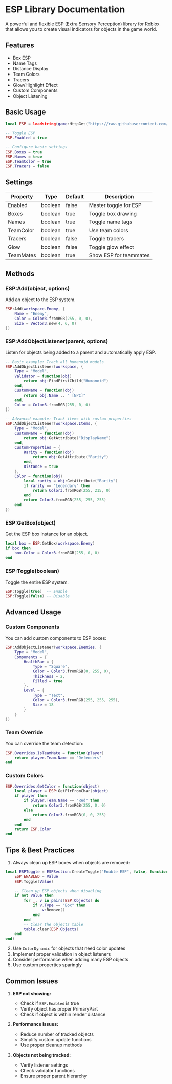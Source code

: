 # ESP Library Documentation

A powerful and flexible ESP (Extra Sensory Perception) library for Roblox that allows you to create visual indicators for objects in the game world.

## Features

- Box ESP
- Name Tags
- Distance Display
- Team Colors
- Tracers
- Glow/Highlight Effect
- Custom Components
- Object Listening

## Basic Usage

```lua
local ESP = loadstring(game:HttpGet("https://raw.githubusercontent.com/scar17off/scarhack/refs/heads/main/libraries/ESP.md"))()

-- Toggle ESP
ESP.Enabled = true

-- Configure basic settings
ESP.Boxes = true
ESP.Names = true
ESP.TeamColor = true
ESP.Tracers = false
```

## Settings

| Property | Type | Default | Description |
|----------|------|---------|-------------|
| Enabled | boolean | false | Master toggle for ESP |
| Boxes | boolean | true | Toggle box drawing |
| Names | boolean | true | Toggle name tags |
| TeamColor | boolean | true | Use team colors |
| Tracers | boolean | false | Toggle tracers |
| Glow | boolean | false | Toggle glow effect |
| TeamMates | boolean | true | Show ESP for teammates |

## Methods

### ESP:Add(object, options)

Add an object to the ESP system.

```lua
ESP:Add(workspace.Enemy, {
    Name = "Enemy",
    Color = Color3.fromRGB(255, 0, 0),
    Size = Vector3.new(4, 6, 0)
})
```

### ESP:AddObjectListener(parent, options)

Listen for objects being added to a parent and automatically apply ESP.

```lua
-- Basic example: Track all humanoid models
ESP:AddObjectListener(workspace, {
    Type = "Model",
    Validator = function(obj)
        return obj:FindFirstChild("Humanoid")
    end,
    CustomName = function(obj)
        return obj.Name .. " [NPC]"
    end,
    Color = Color3.fromRGB(255, 0, 0)
})

-- Advanced example: Track items with custom properties
ESP:AddObjectListener(workspace.Items, {
    Type = "Model",
    CustomName = function(obj) 
        return obj:GetAttribute("DisplayName") 
    end,
    CustomProperties = {
        Rarity = function(obj)
            return obj:GetAttribute("Rarity")
        end,
        Distance = true
    },
    Color = function(obj)
        local rarity = obj:GetAttribute("Rarity")
        if rarity == "Legendary" then
            return Color3.fromRGB(255, 215, 0)
        end
        return Color3.fromRGB(255, 255, 255)
    end
})
```

### ESP:GetBox(object)

Get the ESP box instance for an object.

```lua
local box = ESP:GetBox(workspace.Enemy)
if box then
    box.Color = Color3.fromRGB(255, 0, 0)
end
```

### ESP:Toggle(boolean)

Toggle the entire ESP system.

```lua
ESP:Toggle(true)  -- Enable
ESP:Toggle(false) -- Disable
```

## Advanced Usage

### Custom Components

You can add custom components to ESP boxes:

```lua
ESP:AddObjectListener(workspace.Enemies, {
    Type = "Model",
    Components = {
        HealthBar = {
            Type = "Square",
            Color = Color3.fromRGB(0, 255, 0),
            Thickness = 2,
            Filled = true
        },
        Level = {
            Type = "Text",
            Color = Color3.fromRGB(255, 255, 255),
            Size = 18
        }
    }
})
```

### Team Override

You can override the team detection:

```lua
ESP.Overrides.IsTeamMate = function(player)
    return player.Team.Name == "Defenders"
end
```

### Custom Colors

```lua
ESP.Overrides.GetColor = function(object)
    local player = ESP:GetPlrFromChar(object)
    if player then
        if player.Team.Name == "Red" then
            return Color3.fromRGB(255, 0, 0)
        else
            return Color3.fromRGB(0, 0, 255)
        end
    end
    return ESP.Color
end
```

## Tips & Best Practices

1. Always clean up ESP boxes when objects are removed:
```lua
local ESPToggle = ESPSection:CreateToggle("Enable ESP", false, function(Value)
    ESP_ENABLED = Value
    ESP:Toggle(Value)
    
    -- Clean up ESP objects when disabling
    if not Value then
        for _, v in pairs(ESP.Objects) do
            if v.Type == "Box" then
                v:Remove()
            end
        end
        -- Clear the objects table
        table.clear(ESP.Objects)
    end
end)
```
2. Use `ColorDynamic` for objects that need color updates
3. Implement proper validation in object listeners
4. Consider performance when adding many ESP objects
5. Use custom properties sparingly

## Common Issues

1. **ESP not showing:**
   - Check if `ESP.Enabled` is true
   - Verify object has proper PrimaryPart
   - Check if object is within render distance

2. **Performance Issues:**
   - Reduce number of tracked objects
   - Simplify custom update functions
   - Use proper cleanup methods

3. **Objects not being tracked:**
   - Verify listener settings
   - Check validator functions
   - Ensure proper parent hierarchy